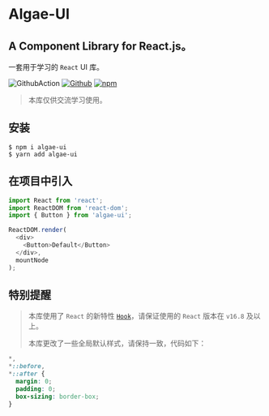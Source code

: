 # Algae-UI

## A Component Library for React.js。

一套用于学习的 `React` UI 库。

![GithubAction](https://github.com/yyzclyang/algae-ui/workflows/UnitTest/badge.svg)
[![Github](https://img.shields.io/github/license/YyzclYang/algae-ui.svg)](https://github.com/YyzclYang/algae-ui)
[![npm](https://img.shields.io/npm/v/algae-ui.svg)](https://www.npmjs.com/package/algae-ui)

> 本库仅供交流学习使用。

## 安装

```
$ npm i algae-ui
$ yarn add algae-ui
```

## 在项目中引入

```javascript
import React from 'react';
import ReactDOM from 'react-dom';
import { Button } from 'algae-ui';

ReactDOM.render(
  <div>
    <Button>Default</Button>
  </div>,
  mountNode
);
```

## 特别提醒

> 本库使用了 `React` 的新特性 [`Hook`](https://reactjs.org/docs/hooks-intro.html)，请保证使用的 `React` 版本在 `v16.8` 及以上。
>
> 本库更改了一些全局默认样式，请保持一致，代码如下：

```css
*,
*::before,
*::after {
  margin: 0;
  padding: 0;
  box-sizing: border-box;
}
```
